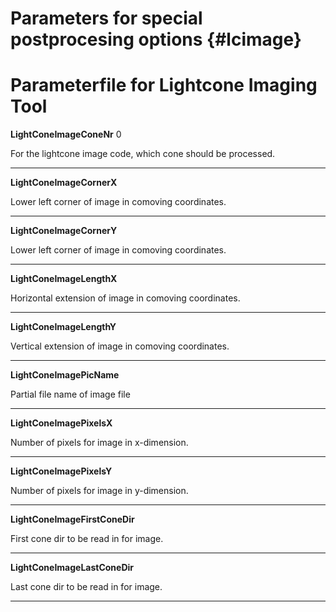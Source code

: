 
Parameters for special postprocesing options              {#lcimage}
============================================


Parameterfile for Lightcone Imaging Tool
========================================


**LightConeImageConeNr**   0

For the lightcone image code, which cone should be processed.

-------

**LightConeImageCornerX**

Lower left corner of image in comoving coordinates.

-------

**LightConeImageCornerY**

Lower left corner of image in comoving coordinates.

-------

**LightConeImageLengthX**

Horizontal extension of image in comoving coordinates.

-------

**LightConeImageLengthY**


Vertical extension of image in comoving coordinates.

-------

**LightConeImagePicName**

Partial file name of image file

-------

**LightConeImagePixelsX**

Number of pixels for image in x-dimension.

-------

**LightConeImagePixelsY**

Number of pixels for image in y-dimension.

-------

**LightConeImageFirstConeDir**

First cone dir to be read in for image.

-------

**LightConeImageLastConeDir**

Last cone dir to be read in for image.

-------
